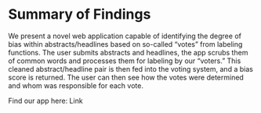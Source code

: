 # Summary of Findings

We present a novel web application capable of identifying the degree of bias within abstracts/headlines based on so-called “votes” from labeling functions. The user submits abstracts and headlines, the app scrubs them of common words and processes them for labeling by our “voters.” This cleaned abstract/headline pair is then fed into the voting system, and a bias score is returned. The user can then see how the votes were determined and whom was responsible for each vote. 

Find our app here: Link 
